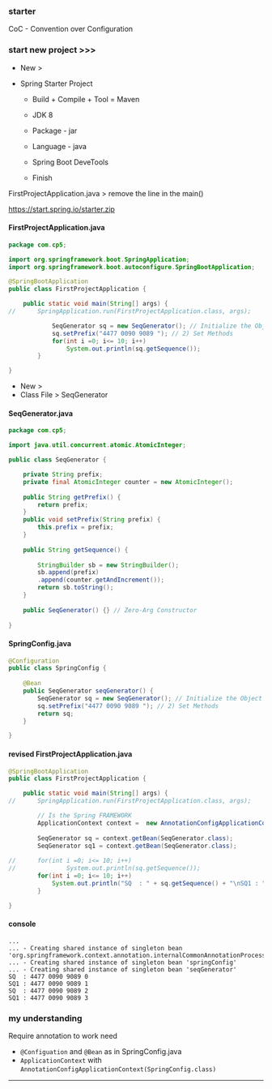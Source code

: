 ### starter

CoC - Convention over Configuration 

### start new project >>>
* New > 
* Spring Starter Project

    * Build + Compile + Tool = Maven
    * JDK 8
    * Package - jar
    * Language - java

    * Spring Boot DeveTools
    * Finish

FirstProjectApplication.java >
remove the line in the main()

https://start.spring.io/starter.zip

#### FirstProjectApplication.java
``` java
package com.cp5;

import org.springframework.boot.SpringApplication;
import org.springframework.boot.autoconfigure.SpringBootApplication;

@SpringBootApplication
public class FirstProjectApplication {

	public static void main(String[] args) {
//		SpringApplication.run(FirstProjectApplication.class, args);

			SeqGenerator sq = new SeqGenerator(); // Initialize the Object 1) Constructor
			sq.setPrefix("4477 0090 9089 "); // 2) Set Methods 
			for(int i =0; i<= 10; i++)
				System.out.println(sq.getSequence());
		}

}
```

  * New > 
  * Class File > SeqGenerator


#### SeqGenerator.java
``` java
package com.cp5;

import java.util.concurrent.atomic.AtomicInteger;

public class SeqGenerator {

	private String prefix;
	private final AtomicInteger counter = new AtomicInteger();
	
	public String getPrefix() {
		return prefix;
	}
	public void setPrefix(String prefix) {
		this.prefix = prefix;
	}
	
	public String getSequence() {
		
		StringBuilder sb = new StringBuilder();
		sb.append(prefix)
		.append(counter.getAndIncrement());
		return sb.toString();
	}
	
	public SeqGenerator() {} // Zero-Arg Constructor 
	
}

```


#### SpringConfig.java
``` java
@Configuration
public class SpringConfig {
	
	@Bean
	public SeqGenerator seqGenerator() {
		SeqGenerator sq = new SeqGenerator(); // Initialize the Object 1) Constructor
		sq.setPrefix("4477 0090 9089 "); // 2) Set Methods 
		return sq;
	}

}
```
####  revised FirstProjectApplication.java
``` java
@SpringBootApplication
public class FirstProjectApplication {

	public static void main(String[] args) {
//		SpringApplication.run(FirstProjectApplication.class, args);

		// Is the Spring FRAMEWORK
		ApplicationContext context =  new AnnotationConfigApplicationContext(SpringConfig.class);
		
		SeqGenerator sq = context.getBean(SeqGenerator.class);
		SeqGenerator sq1 = context.getBean(SeqGenerator.class);
		
//		for(int i =0; i<= 10; i++)
//				System.out.println(sq.getSequence());
		for(int i =0; i<= 10; i++)
			System.out.println("SQ  : " + sq.getSequence() + "\nSQ1 : " + sq1.getSequence());
		}

}
```
#### console
``` console
...
... - Creating shared instance of singleton bean 'org.springframework.context.annotation.internalCommonAnnotationProcessor'
... - Creating shared instance of singleton bean 'springConfig'
... - Creating shared instance of singleton bean 'seqGenerator'
SQ  : 4477 0090 9089 0
SQ1 : 4477 0090 9089 1
SQ  : 4477 0090 9089 2
SQ1 : 4477 0090 9089 3
```

### my understanding
Require annotation to work need
*  `@Configuation` and `@Bean` as in SpringConfig.java
*  `ApplicationContext` with `AnnotationConfigApplicationContext(SpringConfig.class)`

---
